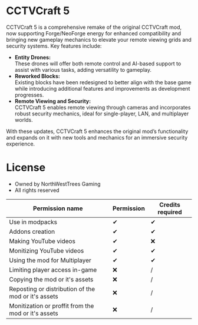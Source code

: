 # CCTVCraft 5
CCTVCraft 5 is a comprehensive remake of the original CCTVCraft mod, now supporting Forge/NeoForge energy for enhanced compatibility and bringing new gameplay mechanics to elevate your remote viewing grids and security systems. Key features include:

- **Entity Drones:**  
 These drones will offer both remote control and AI-based support to assist with various tasks, adding versatility to gameplay.
- **Reworked Blocks:**  
  Existing blocks have been redesigned to better align with the base game while introducing additional features and improvements as development progresses.
- **Remote Viewing and Security:**  
  CCTVCraft 5 enables remote viewing through cameras and incorporates robust security mechanics, ideal for single-player, LAN, and multiplayer worlds.
  
With these updates, CCTVCraft 5 enhances the original mod’s functionality and expands on it with new tools and mechanics for an immersive security experience.

# License
- Owned by NorthWestTrees Gaming
- All rights reserved

| Permission name | Permission | Credits required |
| --- | --- | --- |
| Use in modpacks | ✔ | ✔ |
| Addons creation | ✔ | ✔ |
| Making YouTube videos | ✔ | ❌ |
| Monitizing YouTube videos | ✔ | ✔ |
| Using the mod for Multiplayer | ✔ | ✔ |
| Limiting player access in-game | ❌ | / |
| Copying the mod or it's assets | ❌ | / |
| Reposting or distribution of the mod or it's assets | ❌ | / |
| Monitization or proffit from the mod or it's assets | ❌ | / |

